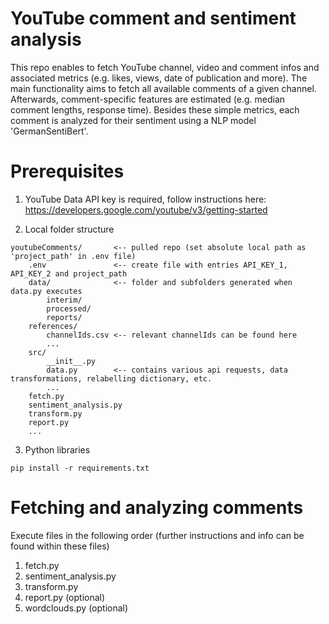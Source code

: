 # YouTube comment and sentiment analysis
This repo enables to fetch YouTube channel, video and comment infos and associated metrics (e.g. likes, views, date of publication and more). The main functionality aims to fetch all available comments of a given channel. Afterwards, comment-specific features are estimated (e.g. median comment lengths, response time). Besides these simple metrics, each comment is analyzed for their sentiment using a NLP model 'GermanSentiBert'.

# Prerequisites

1) YouTube Data API key is required, follow instructions here: 
https://developers.google.com/youtube/v3/getting-started

2) Local folder structure 
```
youtubeComments/       <-- pulled repo (set absolute local path as 'project_path' in .env file)
    .env               <-- create file with entries API_KEY_1, API_KEY_2 and project_path
    data/              <-- folder and subfolders generated when data.py executes 
        interim/     
        processed/   
        reports/
    references/         
        channelIds.csv <-- relevant channelIds can be found here 
        ...                    
    src/
        __init__.py
        data.py        <-- contains various api requests, data transformations, relabelling dictionary, etc.
        ...
    fetch.py
    sentiment_analysis.py
    transform.py
    report.py
    ...

```

3) Python libraries
```
pip install -r requirements.txt
```
# Fetching and analyzing comments 
Execute files in the following order (further instructions and info can be found within these files)
1) fetch.py
2) sentiment_analysis.py
3) transform.py
4) report.py (optional)
5) wordclouds.py (optional)


